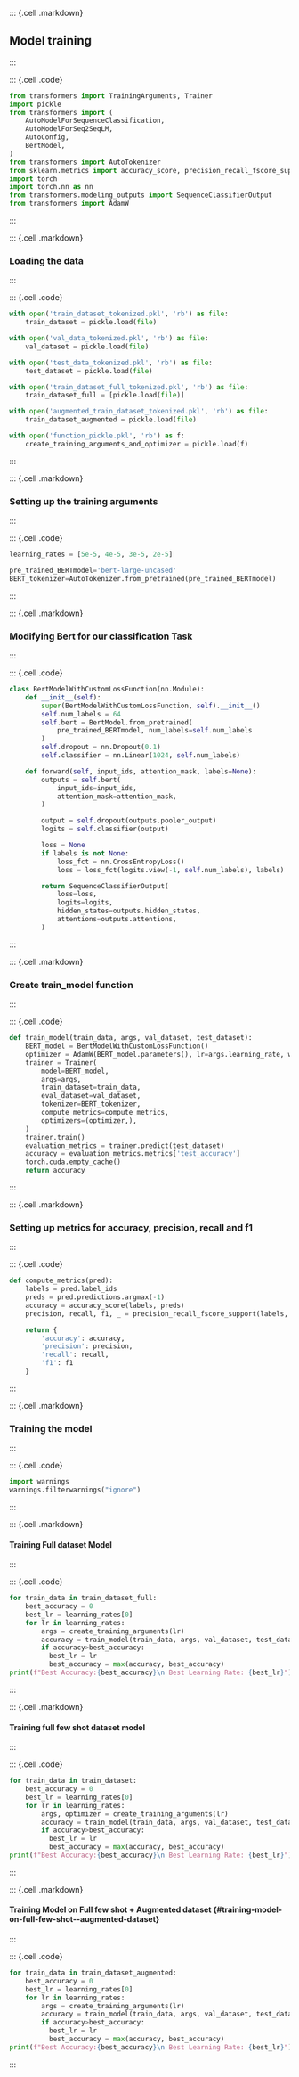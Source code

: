 ::: {.cell .markdown}
## Model training
:::

::: {.cell .code}
``` python
from transformers import TrainingArguments, Trainer
import pickle
from transformers import (
    AutoModelForSequenceClassification,
    AutoModelForSeq2SeqLM,
    AutoConfig,
    BertModel,
)
from transformers import AutoTokenizer
from sklearn.metrics import accuracy_score, precision_recall_fscore_support
import torch
import torch.nn as nn
from transformers.modeling_outputs import SequenceClassifierOutput
from transformers import AdamW
```
:::

::: {.cell .markdown}
### Loading the data
:::

::: {.cell .code}
``` python
with open('train_dataset_tokenized.pkl', 'rb') as file:
    train_dataset = pickle.load(file)

with open('val_data_tokenized.pkl', 'rb') as file:
    val_dataset = pickle.load(file)

with open('test_data_tokenized.pkl', 'rb') as file:
    test_dataset = pickle.load(file)

with open('train_dataset_full_tokenized.pkl', 'rb') as file:
    train_dataset_full = [pickle.load(file)]

with open('augmented_train_dataset_tokenized.pkl', 'rb') as file:
    train_dataset_augmented = pickle.load(file)

with open('function_pickle.pkl', 'rb') as f:
    create_training_arguments_and_optimizer = pickle.load(f)
```
:::

::: {.cell .markdown}
### Setting up the training arguments
:::

::: {.cell .code}
``` python
learning_rates = [5e-5, 4e-5, 3e-5, 2e-5]

pre_trained_BERTmodel='bert-large-uncased'
BERT_tokenizer=AutoTokenizer.from_pretrained(pre_trained_BERTmodel)
```
:::

::: {.cell .markdown}
### Modifying Bert for our classification Task
:::

::: {.cell .code}
``` python
class BertModelWithCustomLossFunction(nn.Module):
    def __init__(self):
        super(BertModelWithCustomLossFunction, self).__init__()
        self.num_labels = 64
        self.bert = BertModel.from_pretrained(
            pre_trained_BERTmodel, num_labels=self.num_labels
        )
        self.dropout = nn.Dropout(0.1)
        self.classifier = nn.Linear(1024, self.num_labels)

    def forward(self, input_ids, attention_mask, labels=None):
        outputs = self.bert(
            input_ids=input_ids,
            attention_mask=attention_mask,
        )

        output = self.dropout(outputs.pooler_output)
        logits = self.classifier(output)

        loss = None
        if labels is not None:
            loss_fct = nn.CrossEntropyLoss()
            loss = loss_fct(logits.view(-1, self.num_labels), labels)

        return SequenceClassifierOutput(
            loss=loss,
            logits=logits,
            hidden_states=outputs.hidden_states,
            attentions=outputs.attentions,
        )
```
:::

::: {.cell .markdown}
### Create train_model function
:::

::: {.cell .code}
``` python
def train_model(train_data, args, val_dataset, test_dataset):
    BERT_model = BertModelWithCustomLossFunction()
    optimizer = AdamW(BERT_model.parameters(), lr=args.learning_rate, weight_decay=args.weight_decay)
    trainer = Trainer(
        model=BERT_model,
        args=args,
        train_dataset=train_data,
        eval_dataset=val_dataset,
        tokenizer=BERT_tokenizer,
        compute_metrics=compute_metrics,
        optimizers=(optimizer,),
    )
    trainer.train()
    evaluation_metrics = trainer.predict(test_dataset)
    accuracy = evaluation_metrics.metrics['test_accuracy']
    torch.cuda.empty_cache()
    return accuracy
```
:::

::: {.cell .markdown}
### Setting up metrics for accuracy, precision, recall and f1
:::

::: {.cell .code}
``` python
def compute_metrics(pred):
    labels = pred.label_ids
    preds = pred.predictions.argmax(-1)
    accuracy = accuracy_score(labels, preds)
    precision, recall, f1, _ = precision_recall_fscore_support(labels, preds, average='weighted')

    return {
        'accuracy': accuracy,
        'precision': precision,
        'recall': recall,
        'f1': f1
    }
```
:::

::: {.cell .markdown}
### Training the model
:::

::: {.cell .code}
``` python
import warnings
warnings.filterwarnings("ignore")
```
:::

::: {.cell .markdown}
#### Training Full dataset Model
:::

::: {.cell .code}
``` python
for train_data in train_dataset_full:
    best_accuracy = 0
    best_lr = learning_rates[0]
    for lr in learning_rates:
        args = create_training_arguments(lr)
        accuracy = train_model(train_data, args, val_dataset, test_dataset)
        if accuracy>best_accuracy:
          best_lr = lr
          best_accuracy = max(accuracy, best_accuracy)
print(f"Best Accuracy:{best_accuracy}\n Best Learning Rate: {best_lr}")
```
:::

::: {.cell .markdown}
#### Training full few shot dataset model
:::

::: {.cell .code}
``` python
for train_data in train_dataset:
    best_accuracy = 0
    best_lr = learning_rates[0]
    for lr in learning_rates:
        args, optimizer = create_training_arguments(lr)
        accuracy = train_model(train_data, args, val_dataset, test_dataset)
        if accuracy>best_accuracy:
          best_lr = lr
          best_accuracy = max(accuracy, best_accuracy)
print(f"Best Accuracy:{best_accuracy}\n Best Learning Rate: {best_lr}")
```
:::

::: {.cell .markdown}
#### Training Model on Full few shot + Augmented dataset {#training-model-on-full-few-shot--augmented-dataset}
:::

::: {.cell .code}
``` python
for train_data in train_dataset_augmented:
    best_accuracy = 0
    best_lr = learning_rates[0]
    for lr in learning_rates:
        args = create_training_arguments(lr)
        accuracy = train_model(train_data, args, val_dataset, test_dataset)
        if accuracy>best_accuracy:
          best_lr = lr
          best_accuracy = max(accuracy, best_accuracy)
print(f"Best Accuracy:{best_accuracy}\n Best Learning Rate: {best_lr}")
```
:::
